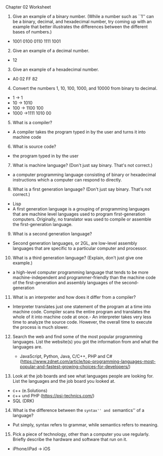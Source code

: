 Chapter 02 Worksheet
 
     
     
 1. Give an example of a binary number. (While a number such as ``1'' can be a
    binary, decimal, and hexadecimal number, try coming up with an example that
    better illustrates the differences between the different bases of numbers.)
- 1001 0100 0110 1111 1001 
 
 2. Give an example of a decimal number.
- 12
 
 3. Give an example of a hexadecimal number.
- A0 02 FF 82
 
 4. Convert the numbers 1, 10, 100, 1000, and 10000 from binary to decimal.
- 1 -> 1
- 10 -> 1010
- 100 -> 1100 100
- 1000 ->1111 1010 00
 
 5. What is a compiler?
 - A compiler takes the program typed in by the user and turns it into machine code
 
 6. What is source code?
 - the program typed in by the user
 
 7. What is machine language? (Don't just say binary. That's not correct.)
 - a computer programming language consisting of binary or hexadecimal instructions which a computer can respond to directly.
 
 8. What is a first generation language? (Don't just say binary. That's not correct.)
 - Lisp
 - A first generation language is a grouping of programming languages that are machine level languages used to program first-generation computers.
  Originally, no translator was used to compile or assemble the first-generation language. 
  
 9. What is a second generation language?
   - Second generation languages, or 2GL, are low-level assembly languages that are specific to a particular computer and processor.
   
10. What is a third generation language? (Explain, don't just give one example.)
 -  a high-level computer programming language that tends to be more machine-independent and programmer-friendly than the machine code 
    of the first-generation and assembly languages of the second-generation
    
11. What is an interpreter and how does it differ from a compiler?
 - Interpreter translates just one statement of the program at a time into machine code. Compiler scans the entire program and
   translates the whole of it into machine code at once.- An interpreter takes very less time to analyze the source code. 
   However, the overall time to execute the process is much slower.
   
12. Search the web and find some of the most popular programming languages.
    List the website(s) you got the information from and what the languages are.
    - JavaScript, Python, Java, C/C++, PHP and C#
    (https://www.zdnet.com/article/top-programming-languages-most-popular-and-fastest-growing-choices-for-developers/)
 
13. Look at the job boards and see what languages people are looking for.
    List the languages and the job board you looked at.
 - c++ (e.Solutions)
 - c++ und PHP (https://psi-technics.com/)
 - SQL (DRK)
 
14. What is the difference between the ``syntax'' and ``semantics'' of a
    language?
 - Put simply, syntax refers to grammar, while semantics refers to meaning. 
 
15. Pick a piece of technology, other than a computer you use regularly. Briefly
    describe the hardware and software that run on it.
 - iPhone/iPad -> iOS

